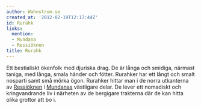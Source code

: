 ```yaml
---
author: Wahnstrom.se
created_at: '2012-02-19T12:17:44Z'
id: Rurahk
links:
  mention:
  - Mundana
  - Ressiöknen
title: Rurahk
---
```


Ett bestialiskt ökenfolk med djuriska drag. De är långa och smidiga, närmast taniga, med långa,
smala händer och fötter. Rurahker har ett långt och smalt nosparti samt små mörka ögon. Rurahker
hittar man i de norra utkanterna av [Ressiöknen] i [Mundanas] västligare delar. De lever ett
nomadiskt och kringvandrande liv i närheten av de bergigare trakterna där de kan hitta olika grottor
att bo i.

  [Ressiöknen]: Ressiöknen
  [Mundanas]: Mundana